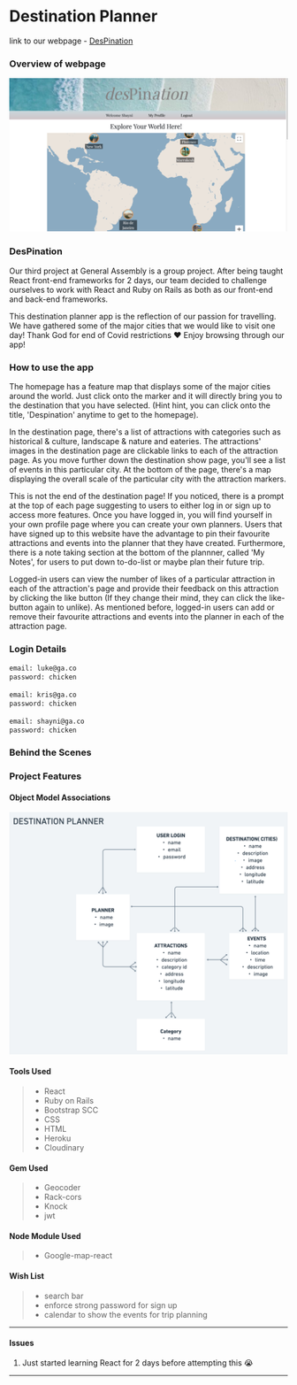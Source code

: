 # Destination Planner

link to our webpage - [DesPination](https://despination.netlify.app/)
### Overview of webpage 

![](./public/React_App.png)


### DesPination

Our third project at General Assembly is a group project. After being taught React front-end frameworks for 2 days, our team decided to challenge ourselves to work with React and Ruby on Rails as both as our front-end and back-end frameworks. 

This destination planner app is the reflection of our passion for travelling. We have gathered some of the major cities that we would like to visit one day! Thank God for end of Covid restrictions ❤️  Enjoy browsing through our app!


### How to use the app
The homepage has a feature map that displays some of the major cities around the world. Just click onto the marker and it will directly bring you to the destination that you have selected. (Hint hint, you can click onto the title, 'Despination' anytime to get to the homepage).

In the destination page, there's a list of attractions with categories such as historical & culture, landscape & nature and eateries. The attractions' images in the destination page are clickable links to each of the attraction page. As you move further down the destination show page, you'll see a list of events in this particular city. At the bottom of the page, there's a map displaying the overall scale of the particular city with the attraction markers. 

This is not the end of the destination page! If you noticed, there is a prompt at the top of each page suggesting to users to either log in or sign up to access more features. Once you have logged in, you will find yourself in your own profile page where you can create your own planners. Users that have signed up to this website have the advantage to pin their favourite attractions and events into the planner that they have created. Furthermore, there is a note taking section at the bottom of the plannner, called 'My Notes', for users to put down to-do-list or maybe plan their future trip.  

Logged-in users can view the number of likes of a particular attraction in each of the attraction's page and provide their feedback on this attraction by clicking the like button (If they change their mind, they can click the like-button again to unlike). As mentioned before, logged-in users can add or remove their favourite attractions and events into the planner in each of the attraction page. 



### Login Details

```
email: luke@ga.co
password: chicken

email: kris@ga.co
password: chicken

email: shayni@ga.co
password: chicken

```



### Behind the Scenes


### Project Features
#### Object Model Associations 
![](./public/association_model.png)

#### Tools Used 

> * React
> * Ruby on Rails
> * Bootstrap SCC
> * CSS
> * HTML 
> * Heroku
> * Cloudinary

#### Gem Used 

> * Geocoder 
> * Rack-cors
> * Knock
> * jwt

#### Node Module Used 

> * Google-map-react


#### Wish List 
> * search bar
> * enforce strong password for sign up
> * calendar to show the events for trip planning




---
#### Issues
1. Just started learning React for 2 days before attempting this 😭

---

